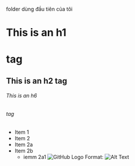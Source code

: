 
folder dùng đầu tiên của tôi
# This is an h1<h1> tag
## This is an h2 tag
###### This is an h6 <h6> tag
* Item 1
* Item 2
 * Item 2a
 * Item 2b
   * iemm 2a1
![GitHub Logo](https://www.google.com.vn/url?sa=i&source=images&cd=&cad=rja&uact=8&ved=2ahUKEwi_rdG524PhAhUQQN4KHX4AAycQjRx6BAgBEAU&url=https%3A%2F%2Fpixabay.com%2Fvi%2Fphotos%2Fhogweed-hoa-m%25C3%25A0u-%25C4%2591en-v%25C3%25A0-tr%25E1%25BA%25AFng-1900192%2F&psig=AOvVaw0_lKxsYTwaGfKHtRMYBpIa&ust=1552724441652312)
Format: ![Alt Text](url)
